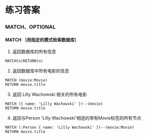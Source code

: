 # 练习答案

### MATCH、OPTIONAL

#### MATCH （用指定的模式检索数据库）

1. 返回数据库的所有信息

```cql
MATCH(n)RETURN(n)
```

2. 返回数据库中所有电影的信息

```CQL
MATCH (movie:Movie)
RETURN movie.title
```

3. 返回 Lilly Wachowski 相关的所有电影

```cql
MATCH ({ name: 'Lilly Wachowski' })--(movie)
RETURN movie.title
```

4. 返回与Person 'Lilly Wachowski'相连的带有Movie标签的所有节点

```cql
MATCH (:Person { name: 'Lilly Wachowski' })--(movie:Movie)
RETURN movie.title
```


